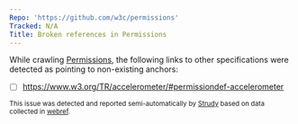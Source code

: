 ```yaml
---
Repo: 'https://github.com/w3c/permissions'
Tracked: N/A
Title: Broken references in Permissions
---
```


While crawling [Permissions](https://w3c.github.io/permissions/), the following links to other specifications were detected as pointing to non-existing anchors:
* [ ] https://www.w3.org/TR/accelerometer/#permissiondef-accelerometer

<sub>This issue was detected and reported semi-automatically by [Strudy](https://github.com/w3c/strudy/) based on data collected in [webref](https://github.com/w3c/webref/).</sub>
